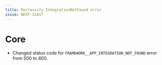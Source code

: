 ```yaml
---
title: Reclassify IntegrationNotFound error
issue: NEXT-31817
---
```

# Core
* Changed status code for `FRAMEWORK__APP_INTEGRATION_NOT_FOUND` error from 500 to 400.
